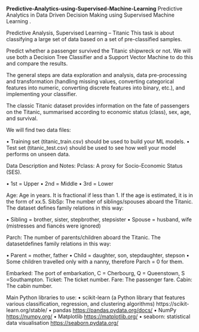 **Predictive-Analytics-using-Supervised-Machine-Learning**
Predictive Analytics in Data Driven Decision Making using Supervised Machine Learning .


Predictive Analysis, Supervised Learning – Titanic
This task is about classifying a large set of data based on a set of pre-classified samples.

Predict whether a passenger survived the Titanic shipwreck or not. We will use both a Decision Tree Classifier and a Support Vector Machine to do this and compare the results.

The general steps are data exploration and analysis, data pre-processing and transformation (handling missing values, converting categorical features into numeric, converting discrete features into binary, etc.), and implementing your classifier.

The classic Titanic dataset provides information on the fate of passengers on the Titanic, summarised according to economic status (class), sex, age, and survival.

We will find two data files:

• Training set (titanic_train.csv) should be used to build your ML models.
• Test set (titanic_test.csv) should be used to see how well your model performs on unseen data.

Data Description and Notes:
Pclass: A proxy for Socio-Economic Status (SES).

• 1st = Upper
• 2nd = Middle
• 3rd = Lower

Age: Age in years. It is fractional if less than 1. If the age is estimated, it is in the form of xx.5.
SibSp: The number of siblings/spouses aboard the Titanic. The dataset defines family relations in this way:

• Sibling = brother, sister, stepbrother, stepsister
• Spouse = husband, wife (mistresses and fiancés were ignored)

Parch: The number of parents/children aboard the Titanic. The datasetdefines family relations
in this way:

• Parent = mother, father
• Child = daughter, son, stepdaughter, stepson
• Some children travelled only with a nanny, therefore Parch = 0 for them.

Embarked: The port of embarkation, C = Cherbourg, Q = Queenstown, S =Southampton.
Ticket: The ticket number.
Fare: The passenger fare.
Cabin: The cabin number.

Main Python libraries to use:
• scikit-learn (a Python library that features various classification, regression, and clustering algorithms) https://scikit- learn.org/stable/
• pandas https://pandas.pydata.org/docs/
• NumPy https://numpy.org/
• Matplotlib https://matplotlib.org/
• seaborn: statistical data visualisation https://seaborn.pydata.org/
